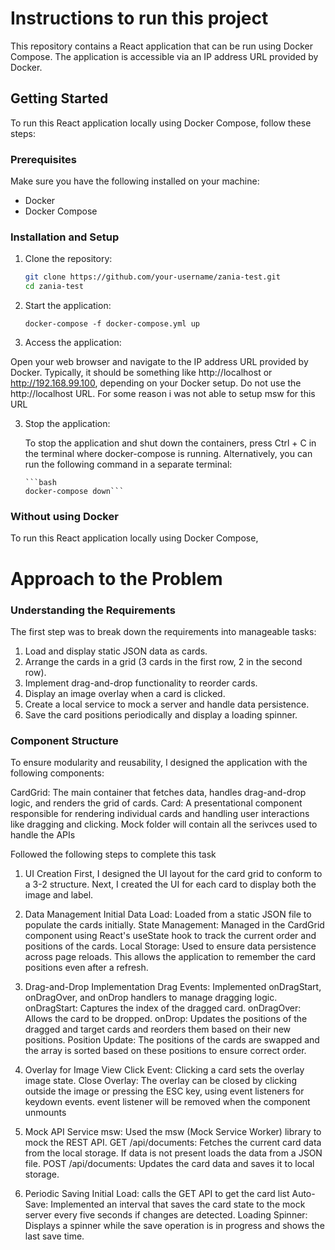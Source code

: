 # Instructions to run this project

This repository contains a React application that can be run using Docker Compose. The application is accessible via an IP address URL provided by Docker.

## Getting Started

To run this React application locally using Docker Compose, follow these steps:

### Prerequisites

Make sure you have the following installed on your machine:

- Docker
- Docker Compose

### Installation and Setup

1. Clone the repository:

   ```bash
   git clone https://github.com/your-username/zania-test.git
   cd zania-test

   ```

2. Start the application:

   ```bash'
   docker-compose -f docker-compose.yml up

   ```

3. Access the application:

Open your web browser and navigate to the IP address URL provided by Docker. Typically, it should be something like http://localhost or http://192.168.99.100, depending on your Docker setup. Do not use the http://localhost URL. For some reason i was not able to setup msw for this URL

3.  Stop the application:

    To stop the application and shut down the containers, press Ctrl + C in the terminal where docker-compose is running. Alternatively, you can run the following command in a separate terminal:

        ```bash
        docker-compose down```

### Without using Docker

To run this React application locally using Docker Compose,

# Approach to the Problem

### Understanding the Requirements

The first step was to break down the requirements into manageable tasks:

1. Load and display static JSON data as cards.
2. Arrange the cards in a grid (3 cards in the first row, 2 in the second row).
3. Implement drag-and-drop functionality to reorder cards.
4. Display an image overlay when a card is clicked.
5. Create a local service to mock a server and handle data persistence.
6. Save the card positions periodically and display a loading spinner.

### Component Structure

To ensure modularity and reusability, I designed the application with the following components:

CardGrid: The main container that fetches data, handles drag-and-drop logic, and renders the grid of cards.
Card: A presentational component responsible for rendering individual cards and handling user interactions like dragging and clicking.
Mock folder will contain all the serivces used to handle the APIs

Followed the following steps to complete this task

1. UI Creation
   First, I designed the UI layout for the card grid to conform to a 3-2 structure. Next, I created the UI for each card to display both the image and label.

2. Data Management
   Initial Data Load: Loaded from a static JSON file to populate the cards initially.
   State Management: Managed in the CardGrid component using React's useState hook to track the current order and positions of the cards.
   Local Storage: Used to ensure data persistence across page reloads. This allows the application to remember the card positions even after a refresh.

3. Drag-and-Drop Implementation
   Drag Events: Implemented onDragStart, onDragOver, and onDrop handlers to manage dragging logic.
   onDragStart: Captures the index of the dragged card.
   onDragOver: Allows the card to be dropped.
   onDrop: Updates the positions of the dragged and target cards and reorders them based on their new positions.
   Position Update: The positions of the cards are swapped and the array is sorted based on these positions to ensure correct order.

4. Overlay for Image View
   Click Event: Clicking a card sets the overlay image state.
   Close Overlay: The overlay can be closed by clicking outside the image or pressing the ESC key, using event listeners for keydown events. event listener will be removed when the component unmounts

5. Mock API Service
   msw: Used the msw (Mock Service Worker) library to mock the REST API.
   GET /api/documents: Fetches the current card data from the local storage. If data is not present loads the data from a JSON file.
   POST /api/documents: Updates the card data and saves it to local storage.

6. Periodic Saving
   Initial Load: calls the GET API to get the card list
   Auto-Save: Implemented an interval that saves the card state to the mock server every five seconds if changes are detected.
   Loading Spinner: Displays a spinner while the save operation is in progress and shows the last save time.
